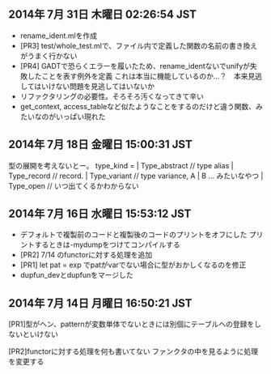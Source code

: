 ## 2014年  7月 31日 木曜日 02:26:54 JST

* rename_ident.mlを作成
* [PR3] test/whole_test.mlで、ファイル内で定義した関数の名前の書き換えがうまく行かない
* [PR4] GADTで恐らくエラーを履いたため、rename_identないでunifyが失敗したことを表す例外を定義
  これは本当に機能しているのか…？　本来見逃してはいけない問題を見逃してはいないか
* リファクタリングの必要性。そろそろ汚くなってきて辛い
* get_context, access_tableなど似たようなことをするのだけど違う関数、みたいなのがいっぱい現れた


## 2014年  7月 18日 金曜日 15:00:31 JST
型の展開を考えないとー。
type_kind =
| Type_abstract  // type alias
| Type_record    // record.
| Type_variant   // type variance, A | B ... みたいなやつ
| Type_open      // いつ出てくるかわからない


## 2014年  7月 16日 水曜日 15:53:12 JST

* デフォルトで複製前のコードと複製後のコードのプリントをオフにした
  プリントするときは-mydumpをつけてコンパイルする
* [PR2] 7/14 のfunctorに対する処理を追加
* [PR1] let pat = exp でpatがvarでない場合に型がおかしくなるのを修正
* dupfun_devとdupfunをマージした

## 2014年  7月 14日 月曜日 16:50:21 JST
[PR1]型がヘン、patternが変数単体でないときには別個にテーブルへの登録をしないといけない

[PR2]functorに対する処理を何も書いてない
ファンクタの中を見るように処理を変更する
